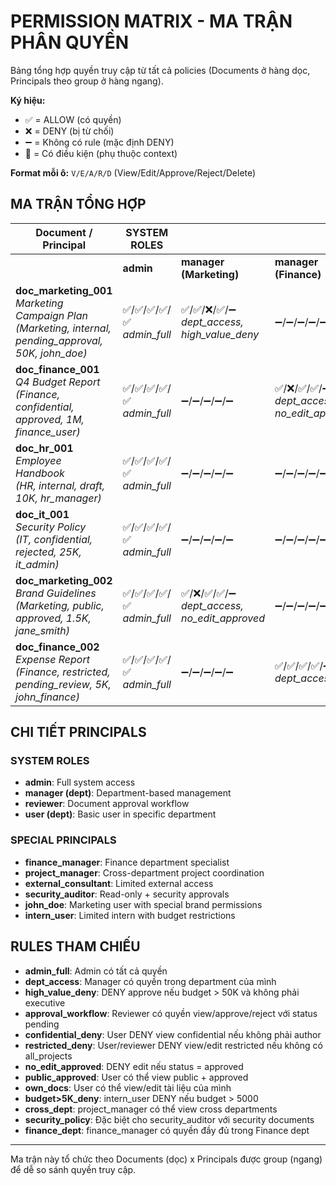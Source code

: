 # PERMISSION MATRIX - MA TRẬN PHÂN QUYỀN

Bảng tổng hợp quyền truy cập từ tất cả policies (Documents ở hàng dọc, Principals theo group ở hàng ngang).

**Ký hiệu:**
- ✅ = ALLOW (có quyền)
- ❌ = DENY (bị từ chối) 
- ➖ = Không có rule (mặc định DENY)
- 🔄 = Có điều kiện (phụ thuộc context)

**Format mỗi ô:** `V/E/A/R/D` (View/Edit/Approve/Reject/Delete)

## MA TRẬN TỔNG HỢP

| Document / Principal | **SYSTEM ROLES** |  |  | **DEPARTMENT MANAGERS** |  |  | **SPECIAL PRINCIPALS** |  |  |  |  |  |
|---------------------|---------|---------|---------|---------|---------|---------|---------|---------|---------|---------|---------|---------|
|                     | **admin** | **manager<br/>(Marketing)** | **manager<br/>(Finance)** | **manager<br/>(HR)** | **reviewer** | **user<br/>(Marketing)** | **user<br/>(Finance)** | **finance_manager** | **project_manager** | **external_consultant** | **security_auditor** | **john_doe** | **intern_user** |
| **doc_marketing_001**<br/>*Marketing Campaign Plan*<br/>*(Marketing, internal, pending_approval, 50K, john_doe)* | ✅/✅/✅/✅/✅<br/>*admin_full* | ✅/✅/❌/✅/➖<br/>*dept_access,<br/>high_value_deny* | ➖/➖/➖/➖/➖ | ➖/➖/➖/➖/➖ | ✅/✅/❌/✅/➖<br/>*approval_workflow,<br/>high_value_deny* | ✅/✅/➖/➖/➖<br/>*dept_docs,<br/>own_docs* | ➖/➖/➖/➖/➖ | ➖/➖/➖/➖/➖ | ✅/✅/❌/➖/➖<br/>*cross_dept,<br/>edit_budget* | ❌/❌/➖/➖/➖<br/>*view_assigned_deny* | ✅/➖/➖/➖/➖<br/>*view_all* | ✅/✅/❌/➖/➖<br/>*marketing_docs,<br/>own_docs* | ❌/❌/➖/➖/➖<br/>*budget>5K_deny* |
| **doc_finance_001**<br/>*Q4 Budget Report*<br/>*(Finance, confidential, approved, 1M, finance_user)* | ✅/✅/✅/✅/✅<br/>*admin_full* | ➖/➖/➖/➖/➖ | ✅/❌/✅/✅/➖<br/>*dept_access,<br/>no_edit_approved* | ➖/➖/➖/➖/➖ | ➖/➖/➖/➖/➖ | ❌/➖/➖/➖/➖<br/>*confidential_deny* | 🔄/❌/➖/➖/➖<br/>*own_docs?,<br/>approved_deny* | ✅/✅/✅/✅/❌<br/>*finance_dept* | ➖/➖/➖/➖/➖ | ❌/➖/➖/➖/➖<br/>*deny_internal* | ✅/➖/➖/✅/➖<br/>*view_all,<br/>reject_violations* | ❌/➖/➖/➖/➖<br/>*confidential_deny* | ❌/➖/➖/➖/➖<br/>*confidential_deny* |
| **doc_hr_001**<br/>*Employee Handbook*<br/>*(HR, internal, draft, 10K, hr_manager)* | ✅/✅/✅/✅/✅<br/>*admin_full* | ➖/➖/➖/➖/➖ | ➖/➖/➖/➖/➖ | ✅/✅/✅/✅/✅<br/>*dept_access,<br/>cleanup_drafts* | ➖/➖/➖/➖/➖ | ➖/➖/➖/➖/➖ | ➖/➖/➖/➖/➖ | ➖/➖/➖/➖/➖ | ✅/✅/✅/➖/➖<br/>*cross_dept,<br/>edit_budget,<br/>approve_low* | ❌/➖/➖/➖/➖<br/>*deny_internal* | ✅/➖/➖/➖/➖<br/>*view_all* | ➖/➖/➖/➖/➖ | ❌/➖/➖/➖/➖<br/>*budget>5K_deny* |
| **doc_it_001**<br/>*Security Policy*<br/>*(IT, confidential, rejected, 25K, it_admin)* | ✅/✅/✅/✅/✅<br/>*admin_full* | ➖/➖/➖/➖/➖ | ➖/➖/➖/➖/➖ | ➖/➖/➖/➖/➖ | ➖/➖/➖/➖/➖ | ➖/➖/➖/➖/➖ | ➖/➖/➖/➖/➖ | ➖/➖/➖/➖/➖ | ✅/❌/➖/➖/➖<br/>*cross_dept,<br/>edit_status* | ❌/➖/➖/➖/➖<br/>*deny_internal* | ✅/✅/✅/✅/➖<br/>*view_all,<br/>security_policy* | ➖/➖/➖/➖/➖ | ❌/➖/➖/➖/➖<br/>*confidential_deny* |
| **doc_marketing_002**<br/>*Brand Guidelines*<br/>*(Marketing, public, approved, 1.5K, jane_smith)* | ✅/✅/✅/✅/✅<br/>*admin_full* | ✅/❌/✅/✅/➖<br/>*dept_access,<br/>no_edit_approved* | ➖/➖/➖/➖/➖ | ➖/➖/➖/➖/➖ | ➖/➖/➖/➖/➖ | ✅/➖/➖/➖/➖<br/>*public_approved* | ✅/➖/➖/➖/➖<br/>*public_approved* | ➖/➖/➖/➖/➖ | ✅/❌/✅/➖/➖<br/>*cross_dept,<br/>edit_status,<br/>approve_low* | ✅/❌/➖/➖/➖<br/>*view_assigned,<br/>edit_own_deny* | ✅/➖/➖/➖/➖<br/>*view_all* | ✅/✅/➖/➖/➖<br/>*marketing_docs,<br/>brand_docs* | ✅/❌/➖/➖/➖<br/>*public_approved,<br/>edit_own_deny* |
| **doc_finance_002**<br/>*Expense Report*<br/>*(Finance, restricted, pending_review, 5K, john_finance)* | ✅/✅/✅/✅/✅<br/>*admin_full* | ➖/➖/➖/➖/➖ | ✅/✅/✅/✅/➖<br/>*dept_access* | ➖/➖/➖/➖/➖ | ❌/❌/✅/✅/➖<br/>*approval_workflow,<br/>restricted_deny* | ❌/❌/➖/➖/➖<br/>*restricted_deny* | ❌/❌/➖/➖/➖<br/>*restricted_deny* | ✅/✅/✅/✅/❌<br/>*finance_dept* | ➖/➖/➖/➖/➖ | ❌/➖/➖/➖/➖<br/>*deny_internal* | ✅/➖/➖/✅/➖<br/>*view_all,<br/>reject_violations* | ❌/❌/➖/➖/➖<br/>*restricted_deny* | ❌/➖/➖/➖/➖<br/>*budget>5K_deny* |

## CHI TIẾT PRINCIPALS

### SYSTEM ROLES
- **admin**: Full system access
- **manager (dept)**: Department-based management
- **reviewer**: Document approval workflow
- **user (dept)**: Basic user in specific department

### SPECIAL PRINCIPALS  
- **finance_manager**: Finance department specialist
- **project_manager**: Cross-department project coordination
- **external_consultant**: Limited external access
- **security_auditor**: Read-only + security approvals
- **john_doe**: Marketing user with special brand permissions
- **intern_user**: Limited intern with budget restrictions

## RULES THAM CHIẾU

- **admin_full**: Admin có tất cả quyền
- **dept_access**: Manager có quyền trong department của mình
- **high_value_deny**: DENY approve nếu budget > 50K và không phải executive
- **approval_workflow**: Reviewer có quyền view/approve/reject với status pending
- **confidential_deny**: User DENY view confidential nếu không phải author
- **restricted_deny**: User/reviewer DENY view/edit restricted nếu không có all_projects
- **no_edit_approved**: DENY edit nếu status = approved
- **public_approved**: User có thể view public + approved
- **own_docs**: User có thể view/edit tài liệu của mình
- **budget>5K_deny**: intern_user DENY nếu budget > 5000
- **cross_dept**: project_manager có thể view cross departments
- **security_policy**: Đặc biệt cho security_auditor với security documents
- **finance_dept**: finance_manager có quyền đầy đủ trong Finance dept

---

Ma trận này tổ chức theo Documents (dọc) x Principals được group (ngang) để dễ so sánh quyền truy cập.
